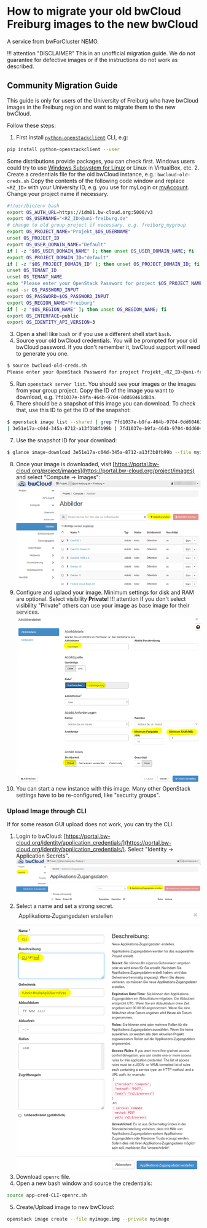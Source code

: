 # How to migrate your old bwCloud Freiburg images to the new bwCloud

A service from bwForCluster NEMO.

!!! attention "DISCLAIMER"
    This in an unofficial migration guide.
    We do not guarantee for defective images or if the instructions do not work as described.

## Community Migration Guide

This guide is only for users of the University of Freiburg who have bwCloud images in the Freiburg region and want to migrate them to the new bwCloud.

Follow these steps:

1. First install [`python-openstackclient`](https://pypi.org/project/python-openstackclient/) CLI, e.g:
```bash
pip install python-openstackclient --user
```
Some distributions provide packages, you can check first.
Windows users could try to use [Windows Subsystem for Linux](https://docs.microsoft.com/en-us/windows/wsl/install) or Linux in VirtualBox, etc.
2. Create a credentials file for the old bwCloud instance, e.g.: `bwcloud-old-creds.sh`
Copy the contents of the following code window and replace `<RZ_ID>` with your University ID, e.g. you use for myLogin or [myAccount](https://myaccount.uni-freiburg.de).
Change your project name if necessary.
```bash
#!/usr/bin/env bash
export OS_AUTH_URL=https://idm01.bw-cloud.org:5000/v3
export OS_USERNAME="<RZ_ID>@uni-freiburg.de"
# change to old group project if necessary, e.g. freiburg_mygroup
export OS_PROJECT_NAME="Projekt_$OS_USERNAME"
unset OS_PROJECT_ID
export OS_USER_DOMAIN_NAME="Default"
if [ -z "$OS_USER_DOMAIN_NAME" ]; then unset OS_USER_DOMAIN_NAME; fi
export OS_PROJECT_DOMAIN_ID="default"
if [ -z "$OS_PROJECT_DOMAIN_ID" ]; then unset OS_PROJECT_DOMAIN_ID; fi
unset OS_TENANT_ID
unset OS_TENANT_NAME
echo "Please enter your OpenStack Password for project $OS_PROJECT_NAME as user $OS_USERNAME: "
read -sr OS_PASSWORD_INPUT
export OS_PASSWORD=$OS_PASSWORD_INPUT
export OS_REGION_NAME="Freiburg"
if [ -z "$OS_REGION_NAME" ]; then unset OS_REGION_NAME; fi
export OS_INTERFACE=public
export OS_IDENTITY_API_VERSION=3
```
3. Open a shell like `bash` or if you use a different shell start `bash`.
4. Source your old bwCloud credentials.
You will be prompted for your old bwCloud password.
If you don't remember it, bwCloud support will need to generate you one.
```bash
$ source bwcloud-old-creds.sh
Please enter your OpenStack Password for project Projekt_<RZ_ID>@uni-freiburg.de as user <RZ_ID>@uni-freiburg.de: 
```
5. Run `openstack server list`.
You should see your images or the images from your group project.
Copy the ID of the image you want to download, e.g. `7fd1037e-b9fa-464b-9704-0dd60461d83a`.
6. There should be a snapshot of this image you can download.
To check that, use this ID to get the ID of the snapshot:
```bash
$ openstack image list --shared | grep 7fd1037e-b9fa-464b-9704-0dd60461d83a
| 3e51e17a-c04d-345a-8712-a13f3b8fb99b | 7fd1037e-b9fa-464b-9704-0dd60461d83a-snapshot-2022-03-11-19-40-06 | active |
```
7. Use the snapshot ID for your download:
```bash
$ glance image-download 3e51e17a-c04d-345a-8712-a13f3b8fb99b --file myimage.img
```
8. Once your image is downloaded, visit [https://portal.bw-cloud.org/project/images](https://portal.bw-cloud.org/project/images) and select "Compute -> Images":
![Create new image.](img/image-upload.png)
9. Configure and uplaod your image.
Minimum settings for disk and RAM are optional.
Select visibility **Private**!
!!! attention
    If you don't select visibility "Private" others can use your image as base image for their services.
![Configure and upload new image.](img/image-config.png)
10. You can start a new instance with this image.
Many other OpenStack settings have to be re-configured, like "security groups".

### Upload Image through CLI

If for some reason GUI upload does not work, you can try the CLI.

1. Login to bwCloud: [https://portal.bw-cloud.org/identity/application_credentials/](https://portal.bw-cloud.org/identity/application_credentials/).
Select "Identity -> Application Secrets".
![Generate Application Key.](img/api-key.png)
2. Select a name and set a strong secret.
![Configure Application Key.](img/api-key-conf.png)
3. Download `openrc` file.
4. Open a new bash window and source the credentials:
```bash
source app-cred-CLI-openrc.sh
```
5. Create/Upload image to new bwCloud:
```bash
openstack image create --file myimage.img --private myimage
```